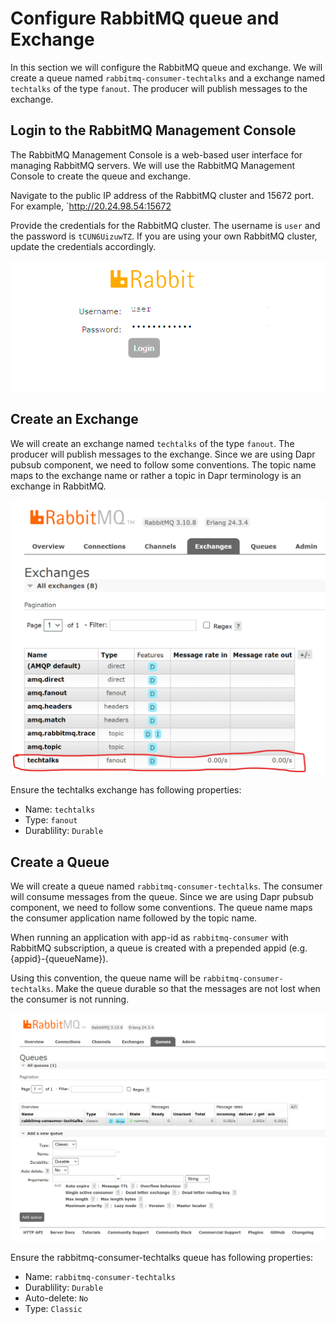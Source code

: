 # Configure RabbitMQ queue and Exchange

In this section we will configure the RabbitMQ queue and exchange. We will create a queue named `rabbitmq-consumer-techtalks` and a exchange named `techtalks` of the type `fanout`. The producer will publish messages to the exchange.

## Login to the RabbitMQ Management Console

The RabbitMQ Management Console is a web-based user interface for managing RabbitMQ servers. We will use the RabbitMQ Management Console to create the queue and exchange.

Navigate to the public IP address of the RabbitMQ cluster and 15672 port. For example, `http://20.24.98.54:15672

Provide the credentials for the RabbitMQ cluster. The username is `user` and the password is `tCUN6UizuwTZ`. If you are using your own RabbitMQ cluster, update the credentials accordingly.

![RabbitMQ Management Console](/images/rabbitmq-management-console.png)

## Create an Exchange

We will create an exchange named `techtalks` of the type `fanout`. The producer will publish messages to the exchange. Since we are using Dapr pubsub component, we need to follow some conventions. The topic name maps to the exchange name or rather a topic in Dapr terminology is an exchange in RabbitMQ.

![Create Exchange](/images/techtalks-rabbitmq-exchange.png)

Ensure the techtalks exchange has following properties:

- Name: `techtalks`
- Type: `fanout`
- Durablility: `Durable`

## Create a Queue

We will create a queue named `rabbitmq-consumer-techtalks`. The consumer will consume messages from the queue. Since we are using Dapr pubsub component, we need to follow some conventions. The queue name maps the consumer application name followed by the topic name.

When running an application with app-id as `rabbitmq-consumer` with RabbitMQ subscription, a queue is created with a prepended appid (e.g. {appid}-{queueName}).

Using this convention, the queue name will be `rabbitmq-consumer-techtalks`. Make the queue durable so that the messages are not lost when the consumer is not running.

![RabbitMQ consumer TechTalks queue](/images/rabbitmq-consumer-techtalks-queue.png)

Ensure the rabbitmq-consumer-techtalks queue has following properties:

- Name: `rabbitmq-consumer-techtalks`
- Durablility: `Durable`
- Auto-delete: `No`
- Type: `Classic`
